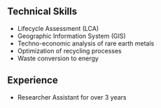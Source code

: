 **Technical Skills**
---
- Lifecycle Assessment (LCA)
- Geographic Information System (GIS)
- Techno-economic analysis of rare earth metals
- Optimization of recycling processes
- Waste conversion to energy

**Experience**
---
- Researcher Assistant for over 3 years
